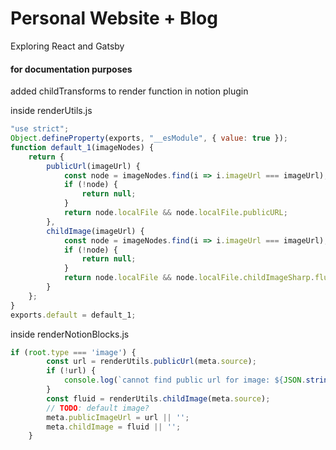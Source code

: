 # Personal Website + Blog

Exploring React and Gatsby



#### for documentation purposes

added childTransforms to render function in notion plugin

inside renderUtils.js

```javascript
"use strict";
Object.defineProperty(exports, "__esModule", { value: true });
function default_1(imageNodes) {
    return {
        publicUrl(imageUrl) {
            const node = imageNodes.find(i => i.imageUrl === imageUrl);
            if (!node) {
                return null;
            }
            return node.localFile && node.localFile.publicURL;
        },
        childImage(imageUrl) {
            const node = imageNodes.find(i => i.imageUrl === imageUrl);
            if (!node) {
                return null;
            }
            return node.localFile && node.localFile.childImageSharp.fluid;
        }
    };
}
exports.default = default_1;
```

inside renderNotionBlocks.js

```javascript
if (root.type === 'image') {
        const url = renderUtils.publicUrl(meta.source);
        if (!url) {
            console.log(`cannot find public url for image: ${JSON.stringify(meta)}`);
        }
        const fluid = renderUtils.childImage(meta.source);
        // TODO: default image?
        meta.publicImageUrl = url || '';
        meta.childImage = fluid || '';
    }
```